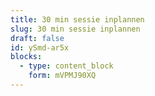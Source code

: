 ```yaml
---
title: 30 min sessie inplannen
slug: 30 min sessie inplannen
draft: false
id: ySmd-ar5x
blocks:
  - type: content_block
    form: mVPMJ90XQ
---
```

